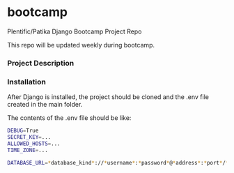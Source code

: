 # bootcamp

Plentific/Patika Django Bootcamp Project Repo

This repo will be updated weekly during bootcamp.

### Project Description



### Installation
After Django is installed, the project should be cloned and the .env file created in the main folder.

The contents of the .env file should be like:
```bash
DEBUG=True
SECRET_KEY=...
ALLOWED_HOSTS=...
TIME_ZONE=...

DATABASE_URL=*database_kind*://*username*:*password*@*address*:*port*/*database_name*
```

